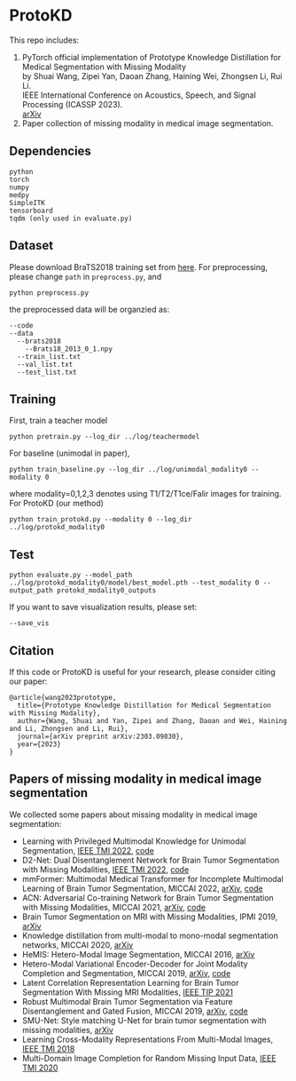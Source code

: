 # ProtoKD
This repo includes:  
1. PyTorch official implementation of Prototype Knowledge Distillation for Medical Segmentation with Missing Modality  
by Shuai Wang, Zipei Yan, Daoan Zhang, Haining Wei, Zhongsen Li, Rui Li.  
IEEE International Conference on Acoustics, Speech, and Signal Processing (ICASSP 2023).  
[arXiv](https://arxiv.org/abs/2303.09830)  
2. Paper collection of missing modality in medical image segmentation.

## Dependencies

```
python
torch
numpy
medpy
SimpleITK
tensorboard
tqdm (only used in evaluate.py)
```

## Dataset
Please download BraTS2018 training set from [here](http://braintumorsegmentation.org/).
For preprocessing, please change `path` in `preprocess.py`, and
```
python preprocess.py
```
the preprocessed data will be organzied as:
```
--code
--data
  --brats2018
    --Brats18_2013_0_1.npy
  --train_list.txt
  --val_list.txt
  --test_list.txt
```
## Training
First, train a teacher model
```
python pretrain.py --log_dir ../log/teachermodel
```
For baseline (unimodal in paper),
```
python train_baseline.py --log_dir ../log/unimodal_modality0 --modality 0
```
where modality=0,1,2,3 denotes using T1/T2/T1ce/Falir images for training.  
For ProtoKD (our method)
```
python train_protokd.py --modality 0 --log_dir ../log/protokd_modality0
```
## Test
```
python evaluate.py --model_path ../log/protokd_modality0/model/best_model.pth --test_modality 0 --output_path protokd_modality0_outputs
```
If you want to save visualization results, please set:
```
--save_vis
```

## Citation
If this code or ProtoKD is useful for your research, please consider citing our paper:
```
@article{wang2023prototype,
  title={Prototype Knowledge Distillation for Medical Segmentation with Missing Modality},
  author={Wang, Shuai and Yan, Zipei and Zhang, Daoan and Wei, Haining and Li, Zhongsen and Li, Rui},
  journal={arXiv preprint arXiv:2303.09830},
  year={2023}
}
```
## Papers of missing modality in medical image segmentation
We collected some papers about missing modality in medical image segmentation:
* Learning with Privileged Multimodal Knowledge for Unimodal Segmentation, [IEEE TMI 2022](https://ieeexplore.ieee.org/document/9567675), [code](https://github.com/cchen-cc/PMKL)  
* D2-Net: Dual Disentanglement Network for Brain Tumor Segmentation with Missing Modalities, [IEEE TMI 2022](https://ieeexplore.ieee.org/document/9567675), [code](https://github.com/CityU-AIM-Group/D2Net)  
* mmFormer: Multimodal Medical Transformer for Incomplete Multimodal Learning of Brain Tumor Segmentation, MICCAI 2022, [arXiv](https://arxiv.org/abs/2206.02425), [code](https://github.com/YaoZhang93/mmFormer)  
* ACN: Adversarial Co-training Network for Brain Tumor Segmentation with Missing Modalities, MICCAI 2021, [arXiv](https://arxiv.org/abs/2106.14591), [code](https://github.com/Wangyixinxin/ACN)  
* Brain Tumor Segmentation on MRI with Missing Modalities, IPMI 2019, [arXiv](https://arxiv.org/abs/1904.07290)  
* Knowledge distillation from multi-modal to mono-modal segmentation networks, MICCAI 2020, [arXiv](https://arxiv.org/abs/2106.09564)  
* HeMIS: Hetero-Modal Image Segmentation, MICCAI 2016, [arXiv](https://arxiv.org/abs/1607.05194)  
* Hetero-Modal Variational Encoder-Decoder for Joint Modality Completion and Segmentation, MICCAI 2019, [arXiv](https://arxiv.org/abs/1907.11150), [code](https://github.com/ReubenDo/U-HVED)  
* Latent Correlation Representation Learning for Brain Tumor Segmentation With Missing MRI Modalities, [IEEE TIP 2021](https://ieeexplore.ieee.org/document/9399263)  
* Robust Multimodal Brain Tumor Segmentation via Feature Disentanglement and Gated Fusion, MICCAI 2019, [arXiv](https://arxiv.org/abs/2002.09708), [code](https://github.com/cchen-cc/Robust-Mseg)  
* SMU-Net: Style matching U-Net for brain tumor segmentation with missing modalities, [arXiv](https://arxiv.org/abs/2204.02961)  
* Learning Cross-Modality Representations From Multi-Modal Images, [IEEE TMI 2018](https://ieeexplore.ieee.org/document/8456579)  
* Multi-Domain Image Completion for Random Missing Input Data, [IEEE TMI 2020](https://ieeexplore.ieee.org/abstract/document/9302720)  
